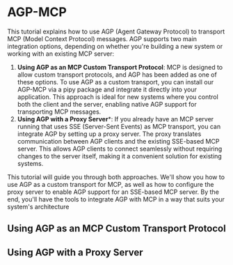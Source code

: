 # AGP-MCP
This tutorial explains how to use AGP (Agent Gateway Protocol) to transport MCP (Model Context Protocol) messages. AGP supports two main integration options, depending on whether you're building a new system or working with an existing MCP server:

1. **Using AGP as an MCP Custom Transport Protocol**: MCP is designed to allow custom transport protocols, and AGP has been added as one of these options. To use AGP as a custom transport, you can install our AGP-MCP via a pipy package and integrate it directly into your application. This approach is ideal for new systems where you control both the client and the server, enabling native AGP support for transporting MCP messages.
2. **Using AGP with a Proxy Server***: If you already have an MCP server running that uses SSE (Server-Sent Events) as MCP transport, you can integrate AGP by setting up a proxy server. The proxy translates communication between AGP clients and the existing SSE-based MCP server. This allows AGP clients to connect seamlessly without requiring changes to the server itself, making it a convenient solution for existing systems.

This tutorial will guide you through both approaches. We'll show you how to use AGP as a custom transport for MCP, as well as how to configure the proxy server to enable AGP support for an SSE-based MCP server. By the end, you'll have the tools to integrate AGP with MCP in a way that suits your system's architecture

## Using AGP as an MCP Custom Transport Protocol

## Using AGP with a Proxy Server